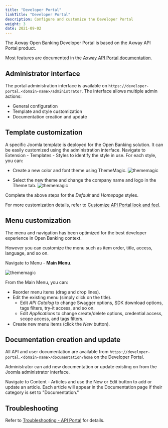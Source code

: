 ```yaml
---
title: "Developer Portal"
linkTitle: "Developer Portal"
description: Configure and customize the Developer Portal
weight: 3
date: 2021-09-02
---
```


The Axway Open Banking Developer Portal is based on the Axway API Portal product.

Most features are documented in the [Axway API Portal documentation](https://docs.axway.com/bundle/axway-open-docs/page/docs/apim_administration/apiportal_admin/apip_overview/index.html).

## Administrator interface

The portal administration interface is available on `https://developer-portal.<domain-name>/administrator`. The interface allows multiple admin actions:

* General configuration
* Template and style customization
* Documentation creation and update

## Template customization

A specific Joomla template is deployed for the Open Banking solution. It can be easily customized using the administration interface.
Navigate to Extension - Templates - Styles to identify the style in use. For each style, you can:

* Create a new color and font theme using ThemeMagic.
![thememagic](/Images/developer-portal-thememagic.png)

* Select the new theme and change the company name and logo in the Theme tab.
![thememagic](/Images/developer-portal-style-edit.png)

Complete the above steps for the _Default_ and _Homepage_ styles.

For more customization details, refer to [Customize API Portal look and feel](https://docs.axway.com/bundle/axway-open-docs/page/docs/apim_administration/apiportal_admin/customize_getting_started/index.html).

## Menu customization

The menu and navigation has been optimized for the best developer experience in Open Banking context.

However you can customize the menu such as item order, title, access, language, and so on.

Navigate to Menu - **Main Menu**.

![thememagic](/Images/developer-portal-menu-edit.png)

From the Main Menu, you can:

* Reorder menu items (drag and drop lines).
* Edit the existing menu (simply click on the title).
    * Edit _API Catalog_ to change Swagger options, SDK download options, tags filters, try-it access, and so on.
    * Edit _Applications_ to change create/delete options, credential access, scope access, and tags filters.
* Create new menu items (click the _New_ button).
  
## Documentation creation and update

All API and user documentation are available from `https://developer-portal.<domain-name>/documentation/home` on the Developer Portal.

Administrator can add new documentation or update existing on from the Joomla administrator interface.

Navigate to Content - Articles and use the New or Edit button to add or update an article. Each article will appear in the Documentation page if their category is set to "Documentation."

## Troubleshooting

Refer to [Troubleshooting - API Portal](/docs/validation/troubleshooting#portal-errors) for details.